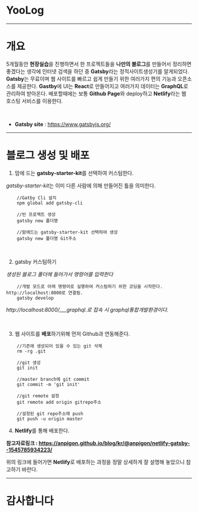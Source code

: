 # YooLog
***

# 개요

5개월동안 **현장실습**을 진행하면서 한 프로젝트들을 **나만의 블로그**를 만들어서 정리하면 좋겠다는 생각에 인터넷 검색을 하던 중 **Gatsby**라는 정적사이트생성기를 알게되었다. **Gatsby**는 무료이며 웹 사이트를 빠르고 쉽게 만들기 위한 여러가지 편의 기능과 오픈소스를 제공한다. **Gastby**에 UI는 **React**로 만들어지고 여러가지 데이터는 **GraphQL**로 관리하여 받아온다. 배포할때에는 보통 **Github Page**와 deploy하고 **Netlify**라는 웹 호스팅 서비스를 이용한다.

<br>

* **Gatsby site** : https://www.gatsbyjs.org/

***

# 블로그 생성 및 배포

1. 맘에 드는 **gatsby-starter-kit**를 선택하여 커스텀한다.

*gatsby-starter-kit*는 이미 다른 사람에 의해 만들어진 틀을 의미한다.

```renux
    //Gatby Cli 설치
    npm global add gatsby-cli

    //빈 프로젝트 생성
    gatsby new 폴더명

    //맘에드는 gatsby-starter-kit 선택하여 생성
    gatsby new 폴더명 Git주소
```
<br>

2. gatsby 커스텀하기

*생성된 블로그 폴더에 들어가서 명령어를 입력한다*

```renux
    //개발 모드로 아래 명령어로 실행하여 커스텀하기 위한 코딩을 시작한다. http://localhost:8000로 연결됨.
    gatsby develop
```
*http://localhost:8000/___graphql.로 접속 시 graphql통합개발환경이다.*

<br>

3. 웹 사이트를 **배포**하기위해 먼저 Github과 연동해준다.

```renux
    //기존에 생성되어 있을 수 있는 git 삭제
    rm -rg .git
    
    //git 생성
    git init
    
    //master branch에 git commit
    git commit -m 'git init'
    
    //git remote 설정
    git remote add origin gitrepo주소
    
    //설정된 git repo주소에 push
    git push -u origin master
```

4. **Netlify**를 통해 배포한다.

**참고자료링크 : https://anpigon.github.io/blog/kr/@anpigon/netlify-gatsby--1545785934223/**

위의 링크에 들어가면 **Netlify**로 배포하는 과정을 정말 상세하게 잘 설명해 놓았으니 참고하기 바란다.

***

# 감사합니다




